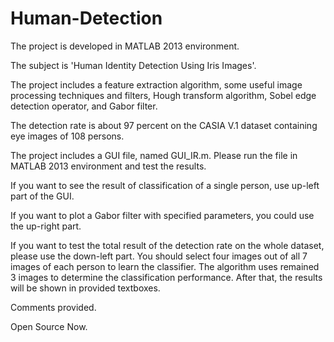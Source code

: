 # Human-Detection
The project is developed in MATLAB 2013 environment.

The subject is 'Human Identity Detection Using Iris Images'.

The project includes a feature extraction algorithm, some useful image processing techniques and filters, Hough transform algorithm, Sobel edge detection operator, and Gabor filter.

The detection rate is about 97 percent on the CASIA V.1 dataset containing eye images of 108 persons.

The project includes a GUI file, named GUI_IR.m. Please run the file in MATLAB 2013 environment and test the results.

If you want to see the result of classification of a single person, use up-left part of the GUI. 

If you want to plot a Gabor filter with specified parameters, you could use the up-right part.

If you want to test the total result of the detection rate on the whole dataset, please use the down-left part. You should select four images out of all 7 images of each person to learn the classifier. The algorithm uses remained 3 images to determine the classification performance. After that, the results will be shown in provided textboxes.   

Comments provided.

Open Source Now.


